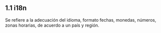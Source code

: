 ## 1.1 i18n

Se refiere a la adecuación del idioma, formato fechas, monedas, números,
zonas horarias, de acuerdo a un país y región.

